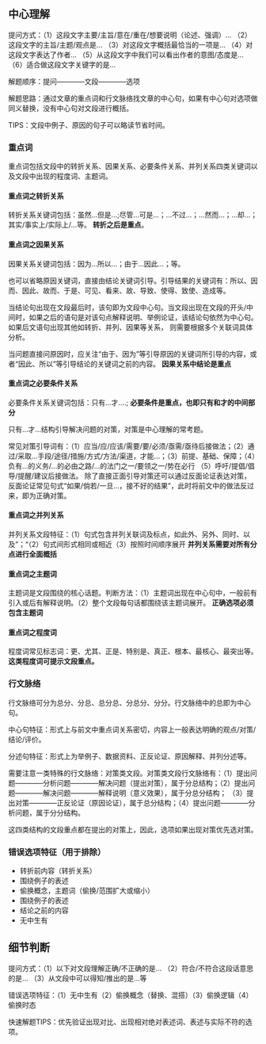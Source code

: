   ## 中心理解
  提问方式：（1）这段文字主要/主旨/意在/重在/想要说明（论述、强调）...
  （2）这段文字的主旨/主题/观点是...
  （3）对这段文字概括最恰当的一项是...
  （4）对这段文字表达了作者...
  （5）从这段文字中我们可以看出作者的意图/态度是...
  （6）适合做这段文字关键字的是...
  
  解题顺序：提问————文段————选项
  
  解题思路：通过文章的重点词和行文脉络找文章的中心句，如果有中心句对选项做同义替换，没有中心句对文段进行概括。
  
  TIPS：文段中例子、原因的句子可以略读节省时间。
  ### 重点词
  重点词包括文段中的转折关系、因果关系、必要条件关系、并列关系四类关键词以及文段中出现的程度词、主题词。
  #### 重点词之转折关系
  转折关系关键词包括：虽然...但是...;尽管...可是...；...不过...；...然而...；...却...；其实/事实上/实际上/...等。
  **转折之后是重点**。
  #### 重点词之因果关系
  因果关系关键词包括：因为...所以...；由于...因此...；等。
  
  也可以省略原因关键词，直接由结论关键词引导。引导结果的关键词有：所以、因而、因此、故而、于是、可见、看来、故、导致、使得、致使、造成等。
  
  当结论句出现在文段最后时，该句即为文段中心句。当文段出现在文段的开头/中间时，如果之后的语句是对该句点解释说明、举例论证，该结论句依然为中心句。如果后文语句出现其他如转折、并列、因果等关系，
  则需要根据多个关联词具体分析。
  
  当问题直接问原因时，应关注“由于、因为”等引导原因的关键词所引导的内容，或者“因此、所以”等引导结论的关键词之前的内容。
  **因果关系中结论是重点**
  #### 重点词之必要条件关系
  必要条件关系关键词包括：只有...才....;
  **必要条件是重点，也即只有和才的中间部分**
  
  只有...才...结构引导解决问题的对策，对策是中心理解的常考题。
  
  常见对策引导词有：（1）应当/应/应该/需要/要/必须/亟需/亟待后接做法；（2）通过/采取...手段/途径/措施/方式/方法/渠道，才能...；（3）前提、基础、保障；（4）负有...的义务/...的必由之路/...的法门之一/要领之一/势在必行
  （5）呼吁/提倡/倡导/提醒/建议后接做法。
  除了直接正面引导对策还可以通过反面论证表达对策，反面论证常见句式“如果/倘若/一旦...，接不好的结果”，此时将前文中的做法反过来，即为正确对策。
  #### 重点词之并列关系
  并列关系文段特征：（1）句式包含并列关联词及标点，如此外、另外、同时、以及”；“（2）句式间形式相同或相近（3）按照时间顺序展开
  **并列关系需要对所有分点进行全面概括**
  #### 重点词之主题词
  主题词是文段围绕的核心话题。判断方法：（1）主题词出现在中心句中，一般前有引入或后有解释说明。（2）整个文段每句话都围绕该主题词展开。
  **正确选项必须包含主题词**
  #### 重点词之程度词
  程度词常见标志词：更、尤其、正是、特别是、真正、根本、最核心、最突出等。
  **这类程度词可提示文段重点。**
  ### 行文脉络
  行文脉络可分为总分、分总、总分总、分总分、分分。行文脉络中的总即为中心句。
  
  中心句特征：形式上与前文中重点词关系密切，内容上一般表达明确的观点/对策/结论/评价。
  
  分述句特征：形式上为举例子、数据资料、正反论证、原因解释、并列分述等。
 
  需要注意一类特殊的行文脉络：对策类文段。对策类文段行文脉络有：（1）提出问题————分析问题————解决问题（提出对策），属于分总结构；（2）提出问题————解决问题————解释说明（意义效果），属于分总分结构；
  （3）提出对策————正反论证（原因论证），属于总分结构；（4）提出问题————分析问题，属于分分结构。
 
  这四类结构的文段重点都在提出的对策上，因此，选项如果出现对策优先选对策。
  ### 错误选项特征（用于排除）
  - 转折前内容（转折关系）
  - 围绕例子的表述
  - 偷换概念，主题词（偷换/范围扩大或缩小）
  - 围绕例子的表述
  - 结论之前的内容
  - 无中生有
  ## 细节判断
  提问方式：（1）以下对文段理解正确/不正确的是...
  （2）符合/不符合这段话意思的是...
  （3）从文段中可以得知/推出的是...等
  
  错误选项特征：（1）无中生有（2）偷换概念（替换、混搭）（3）偷换逻辑（4）偷换时态
  
  快速解题TIPS：优先验证出现对比、出现相对绝对表述词、表述与实际不符的选项。
  
